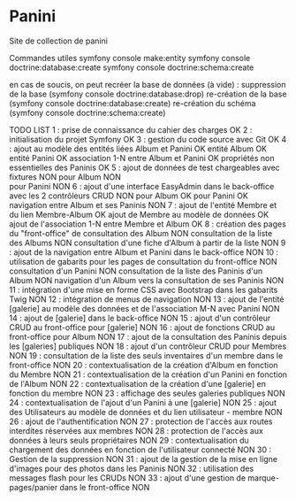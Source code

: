 # Panini

Site de collection de panini

Commandes utiles
symfony console make:entity
symfony console doctrine:database:create
symfony console doctrine:schema:create

en cas de soucis, on peut recréer la base de données (à vide) :
suppression de la base (symfony console doctrine:database:drop)
re-création de la base (symfony console doctrine:database:create)
re-création du schéma (symfony console doctrine:schema:create)


TODO LIST
1 : prise de connaissance du cahier des charges                                                 OK
2 : initialisation du projet Symfony                                                            OK
3 : gestion du code source avec Git                                                             OK
4 : ajout au modèle des entités liées Album et Panini                                           OK
        entité Album                                                                            OK
        entité Panini                                                                           OK
        association 1-N entre Album et Panini                                                   OK
        propriétés non essentielles des Paninis                                                 OK
5 : ajout de données de test chargeables avec fixtures                                      NON
        pour Album                                                                          NON                               
        pour Panini                                                                         NON
6 : ajout d'une interface EasyAdmin dans le back-office avec les 2 contrôleurs CRUD         NON
        pour Album                                                                              OK
        pour Panini                                                                             OK
        navigation entre Album et ses Paninis                                               NON
7 : ajout de l'entité Membre et du lien Membre-Album                                            OK
        ajout de Membre au modèle de données                                                    OK
        ajout de l'association 1-N entre Membre et Album                                        OK
8 : création des pages du "front-office" de consultation des Album                          NON
        consultation de la liste des Albums                                                 NON
        consultation d'une fiche d'Album à partir de la liste                               NON
9 : ajout de la navigation entre Album et Panini dans le back-office                        NON
10 : utilisation de gabarits pour les pages de consultation du front-office                 NON
        consultation d'un Panini                                                            NON
        consultation de la liste des Paninis d'un Album                                     NON
        navigation d'un Album vers la consultation de ses Paninis                           NON
11 : intégration d'une mise en forme CSS avec Bootstrap dans les gabarits Twig              NON
12 : intégration de menus de navigation                                                     NON
13 : ajout de l'entité [galerie] au modèle des données et de l'association M-N avec Panini  NON
14 : ajout de [galerie] dans le back-office                                                 NON
15 : ajout d'un contrôleur CRUD au front-office pour [galerie]                              NON
16 : ajout de fonctions CRUD au front-office pour Album                                     NON
17 : ajout de la consultation des Paninis depuis les [galeries] publiques                   NON
18 : ajout d'un contrôleur CRUD pour Membres                                                NON
19 : consultation de la liste des seuls inventaires d'un membre dans le front-office        NON
20 : contextualisation de la création d'Album en fonction du Membre                         NON
21 : contextualisation de la création d'un Panini en fonction de l'Album                    NON
22 : contextualisation de la création d'une [galerie] en fonction du membre                 NON
23 : affichage des seules galeries publiques                                                NON
24 : contextualisation de l'ajout d'un Panini à une [galerie]                               NON
25 : ajout des Utilisateurs au modèle de données et du lien utilisateur - membre            NON
26 : ajout de l'authentification                                                            NON
27 : protection de l'accès aux routes interdites réservées aux membres                      NON
28 : protection de l'accès aux données à leurs seuls propriétaires                          NON
29 : contextualisation du chargement des données en fonction de l'utilisateur connecté      NON
30 : Gestion de la suppression                                                              NON
31 : ajout de la gestion de la mise en ligne d'images pour des photos dans les Paninis      NON
32 : utilisation des messages flash pour les CRUDs                                          NON
33 : ajout d'une gestion de marque-pages/panier dans le front-office                        NON